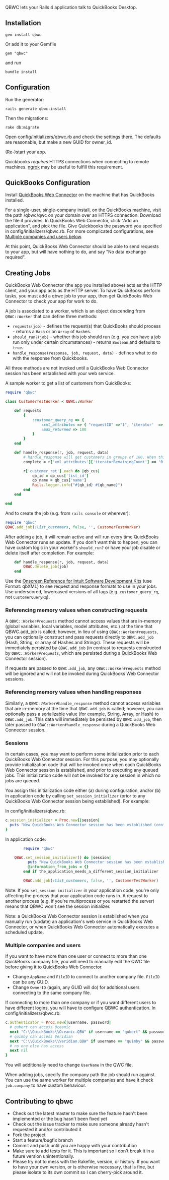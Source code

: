 QBWC lets your Rails 4 application talk to QuickBooks Desktop.

## Installation

`gem install qbwc`

Or add it to your Gemfile

`gem "qbwc"`

and run

`bundle install`

## Configuration

Run the generator:

`rails generate qbwc:install`

Then the migrations:

`rake db:migrate`

Open config/initializers/qbwc.rb and check the settings there. The defaults are reasonable, but make a new GUID for owner_id.

(Re-)start your app.

Quickbooks *requires* HTTPS connections when connecting to remote machines. [ngrok](https://ngrok.com/) may be useful to fulfill this requirement.

## QuickBooks Configuration

Install [QuickBooks Web Connector](http://marketplace.intuit.com/webconnector/) on the machine that has QuickBooks installed.

For a single-user, single-company install, on the QuickBooks machine, visit the path /qbwc/qwc on your domain over an HTTPS connection. Download the file it provides. In QuickBooks Web Connector, click "Add an application", and pick the file. Give Quickbooks the password you specified in config/initializers/qbwc.rb. For more complicated configurations, see [Multiple companies and users below](#user-content-multiple-companies-and-users).

At this point, QuickBooks Web Connector should be able to send requests to your app, but will have nothing to do, and say "No data exchange required".

## Creating Jobs

QuickBooks Web Connector (the app you installed above) acts as the HTTP client, and your app acts as the HTTP server. To have QuickBooks perform tasks, you must add a qbwc job to your app, then get QuickBooks Web Connector to check your app for work to do.

A job is associated to a worker, which is an object descending from `QBWC::Worker` that can define three methods:

- `requests(job)` - defines the request(s) that QuickBooks should process - returns a `Hash` or an `Array` of `Hash`es.
- `should_run?(job)` - whether this job should run (e.g. you can have a job run only under certain circumstances) - returns `Boolean` and defaults to `true`.
- `handle_response(response, job, request, data)` - defines what to do with the response from Quickbooks.

All three methods are not invoked until a QuickBooks Web Connector session has been established with your web service.

A sample worker to get a list of customers from QuickBooks:

```ruby
require 'qbwc'

class CustomerTestWorker < QBWC::Worker

	def requests
		{
			:customer_query_rq => {
				:xml_attributes => { "requestID" =>"1", 'iterator'  => "Start" },
				:max_returned => 100
			}
		}
	end

	def handle_response(r, job, request, data)
		# handle_response will get customers in groups of 100. When this is 0, we're done.
		complete = r['xml_attributes']['iteratorRemainingCount'] == '0'

		r['customer_ret'].each do |qb_cus|
			qb_id = qb_cus['list_id']
			qb_name = qb_cus['name']
			Rails.logger.info("#{qb_id} #{qb_name}")
		end
	end

end
```

And to create the job (e.g. from `rails console` or wherever):

```ruby
require 'qbwc'
QBWC.add_job(:list_customers, false, '', CustomerTestWorker)
```

After adding a job, it will remain active and will run every time QuickBooks Web Connector runs an update. If you don't want this to happen, you can have custom logic in your worker's `should_run?` or have your job disable or delete itself after completion. For example:

```ruby
	def handle_response(r, job, request, data)
		QBWC.delete_job(job)
	end

```


Use the [Onscreen Reference for Intuit Software Development Kits](https://developer-static.intuit.com/qbSDK-current/Common/newOSR/index.html) (use Format: qbXML) to see request and response formats to use in your jobs. Use underscored, lowercased versions of all tags (e.g. `customer_query_rq`, not `CustomerQueryRq`).

### Referencing memory values when constructing requests ###

A `QBWC::Worker#requests` method cannot access values that are in-memory (global variables, local variables, model attributes, etc.) at the time that QBWC.add_job is called; however, in lieu of using `QBWC::Worker#requests`, you can optionally construct and pass requests directly to `QBWC.add_job` (Hash, String, or array of Hashes and Strings). These requests will be immediately persisted by `QBWC.add_job` (in contrast to requests constructed by `QBWC::Worker#requests`, which are persisted during a QuickBooks Web Connector session).

If requests are passed to `QBWC.add_job`, any `QBWC::Worker#requests` method will be ignored and will not be invoked during QuickBooks Web Connector sessions.

### Referencing memory values when handling responses ###

Similarly, a `QBWC::Worker#handle_response` method cannot access variables that are in-memory at the time that `QBWC.add_job` is called; however, you can optionally pass a serializable value (for example, String, Array, or Hash) to `QBWC.add_job`. This data will immediately be persisted by `QBWC.add_job`, then later passed to `QBWC::Worker#handle_response` during a QuickBooks Web Connector session.

### Sessions ###

In certain cases, you may want to perform some initialization prior to each QuickBooks Web Connector session. For this purpose, you may optionally provide initialization code that will be invoked once when each QuickBooks Web Connector session is established, and prior to executing any queued jobs. This initialization code will not be invoked for any session in which no jobs are queued.

You assign this initialization code either (a) during configuration, and/or (b) in application code by calling `set_session_initializer` (prior to any QuickBooks Web Connector session being established). For example:

In config/initializers/qbwc.rb:

```ruby
c.session_initializer = Proc.new{|session|
  puts "New QuickBooks Web Connector session has been established (configured session initializer)"
}
```

In application code:
```ruby
        require 'qbwc'

	QBWC.set_session_initializer() do |session|
          puts "New QuickBooks Web Connector session has been established (overridden session initializer)"
          @information_from_jobs = {}
        end if the_application_needs_a_different_session_initializer

        QBWC.add_job(:list_customers, false, '', CustomerTestWorker)

```

Note: If you `set_session initializer` in your application code, you're only affecting the process that your application code runs in. A request to another process (e.g. if you're multiprocess or you restarted the server) means that QBWC won't see the session initializer.

Note: a QuickBooks Web Connector session is established when you manually run (update) an application's web service in QuickBooks Web Connector, or when QuickBooks Web Connector automatically executes a scheduled update.

### Multiple companies and users ###

If you want to have more than one user or connect to more than one QuickBooks company file, you will need to manually edit the QWC file before giving it to QuickBooks Web Connector.

* Change `AppName` and `FileID` to connect to another company file. `FileID` can be any GUID.
* Change `OwnerID` (again, any GUID will do) for additional users connecting to the same company file.

If connecting to more than one company or if you want different users to have different logins, you will have to configure QBWC authentication. In config/initializers/qbwc.rb:

```ruby
c.authenticator = Proc.new{|username, password|
  # qubert can access Oceanic
  next "C:\\QuickBooks\\Oceanic.QBW" if username == "qubert" && password == "brittany"
  # quimby can access Veridian
  next "C:\\QuickBooks\\Veridian.QBW" if username == "quimby" && password == "bethany"
  # no one else has access
  next nil
}
```

You will additionally need to change `UserName` in the QWC file.

When adding jobs, specify the company path the job should run against. You can use the same worker for multiple companies and have it check `job.company` to have custom behaviour.

## Contributing to qbwc

* Check out the latest master to make sure the feature hasn't been implemented or the bug hasn't been fixed yet
* Check out the issue tracker to make sure someone already hasn't requested it and/or contributed it
* Fork the project
* Start a feature/bugfix branch
* Commit and push until you are happy with your contribution
* Make sure to add tests for it. This is important so I don't break it in a future version unintentionally.
* Please try not to mess with the Rakefile, version, or history. If you want to have your own version, or is otherwise necessary, that is fine, but please isolate to its own commit so I can cherry-pick around it.
